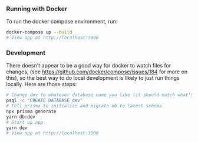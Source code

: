 ### Running with Docker

To run the docker compose environment, run:

```bash
docker-compose up --build
# View app at http://localhost:3000
```

### Development

There doesn't appear to be a good way for docker to watch files for changes, (see https://github.com/docker/compose/issues/184 for more on this), so the best way to do local development is likely to just run things locally. Here are those steps:

```bash
# Change dev to whatever database name you like (it should match what's in env.development)
psql -c "CREATE DATABASE dev"
# Tell prisma to initialize and migrate db to latest schema
npx prisma generate
yarn db:dev
# Start up app
yarn dev
# View app at http://localhost:3000
```
